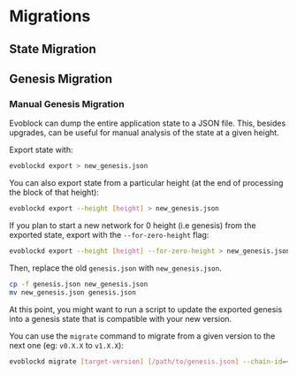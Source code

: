 
# Migrations

## State Migration

## Genesis Migration

### Manual Genesis Migration

Evoblock can dump the entire application state to a JSON file. This, besides upgrades, can be
useful for manual analysis of the state at a given height.

Export state with:

```bash
evoblockd export > new_genesis.json
```

You can also export state from a particular height (at the end of processing the block of that height):

```bash
evoblockd export --height [height] > new_genesis.json
```

If you plan to start a new network for 0 height (i.e genesis) from the exported state, export with the `--for-zero-height` flag:

```bash
evoblockd export --height [height] --for-zero-height > new_genesis.json
```

Then, replace the old `genesis.json` with `new_genesis.json`.

```bash
cp -f genesis.json new_genesis.json
mv new_genesis.json genesis.json
```

At this point, you might want to run a script to update the exported genesis into a genesis state that is compatible with your new version.

You can use the `migrate` command to migrate from a given version to the next one (eg: `v0.X.X` to `v1.X.X`):

```bash
evoblockd migrate [target-version] [/path/to/genesis.json] --chain-id=<new_chain_id> --genesis-time=<yyyy-mm-ddThh:mm:ssZ>
```
